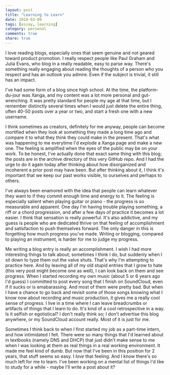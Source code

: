 ```yaml
---
layout: post
title: "Learning to Learn"
date: 2018-03-09
tags: [essay, learning]
category: personal
comments: true
share: true
---
```


I love reading blogs, especially ones that seem genuine and not geared toward product promotion. I really respect people like Paul Graham and Julia Evans, who blog in a really readable, easy to parse way. There's something really engaging about reading the thoughts of a person who you respect and has an outlook you admire. Even if the subject is trivial, it still has an impact.

<!--description-->

I've had some form of a blog since high school. At the time, the platform-du-jour was Xanga, and my content was a lot more personal and gut-wrenching. It was pretty standard for people my age at that time, but I remember distinctly several times when I would just delete the entire thing, often 40-50 posts over a year or two, and start a fresh one with a new username. 

I think sometimes as creators, definitely for me anyway, people can become mortified when they look at something they made a long time ago and compare it to what they think they could make in the present. That's what was happening to me everytime I'd explode a Xanga page and make a new one. The feeling is amplified when the eyes of the public may be on your work. To be honest, I've actually done that exact same thing with this blog; the posts are in the archive directory of this very GitHub repo. And I had the urge to do it again today after thinking about how disorganized and incoherent a prior post may have been. But after thinking about it, I think it's important that we keep our past works visible, to ourselves and perhaps to others.

I've always been enamored with the idea that people can learn whatever they want to if they commit enough time and energy to it. The feeling is especially salient when playing guitar or piano - the progress is so measurable and apparent. One day I'm having trouble playing something, a riff or a chord progression, and after a few days of practice it becomes a lot easier. I think that sensation is really powerful. It's also addictive, and my guess is people who are dedicated thrive on that feeling of accomplishment and satisfaction to push themselves forward. The only danger in this is forgetting how much progress you've made. Writing or blogging, compared to playing an instrument, is harder for me to judge my progress.

Me writing a blog entry is really an accomplishment. I wish I had more interesting things to talk about; sometimes I think I do, but suddenly when I sit down to type them out the valve shuts. That's why I'm attempting to practice here. And by leaving all of my old stupid entries that I grow to hate (this very post might become one as well), I can look back on them and see progress. When I started recording my own music (about 5 or 6 years ago I'd guess) I committed to post every song that I finish on SoundCloud, even if it sucks or is emabarassing. And most of them were pretty bad. But when I have a chance to go back and revisit some of those songs knowing what I know now about recording and music production, it gives me a really cool sense of progress. I live in a time where I can leave breadcrumbs or artifacts of things that I learn to do. It's kind of a cool retrospective in a way. Is it selfish or egotistical? I don't really think so; I don't advertise this blog anywhere, or my SoundCloud account really. Most of it is just for me. 

Sometimes I think back to when I first started my job as a part-time intern, and how intimidated I felt. There were so many things that I'd learned about in textbooks (namely DNS and DHCP) that just didn't make sense to me when I was looking at them as real things in a real working environment. It made me feel kind of dumb. But now that I've been in this position for 2 years, that stuff seems so easy. I *love* that feeling. And I know there's so much left for me to learn. I've been working on a mental list of things I'd like to study for a while - maybe I'll write a post about it?

